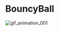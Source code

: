 # BouncyBall
 
![gif_animation_001](https://user-images.githubusercontent.com/64322071/234690891-f72cadea-2656-4c1b-9820-50fdb28768c8.gif)
